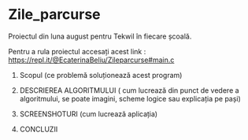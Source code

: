 # Zile_parcurse
Proiectul din luna august pentru Tekwil în fiecare școală.

Pentru a rula proiectul accesați acest link : https://repl.it/@EcaterinaBeliu/Zileparcurse#main.c

1. Scopul  (ce problemă soluționează acest program)

2. DESCRIEREA ALGORITMULUI ( cum lucrează din punct de vedere a algoritmului, se poate imagini, scheme logice sau explicația pe pași)

3. SCREENSHOTURI (cum lucrează aplicația)

4. CONCLUZII
